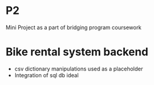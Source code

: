 # P2
 Mini Project as a part of bridging program coursework
 
 # Bike rental system backend
 - csv dictionary manipulations used as a placeholder
 - Integration of sql db ideal 

